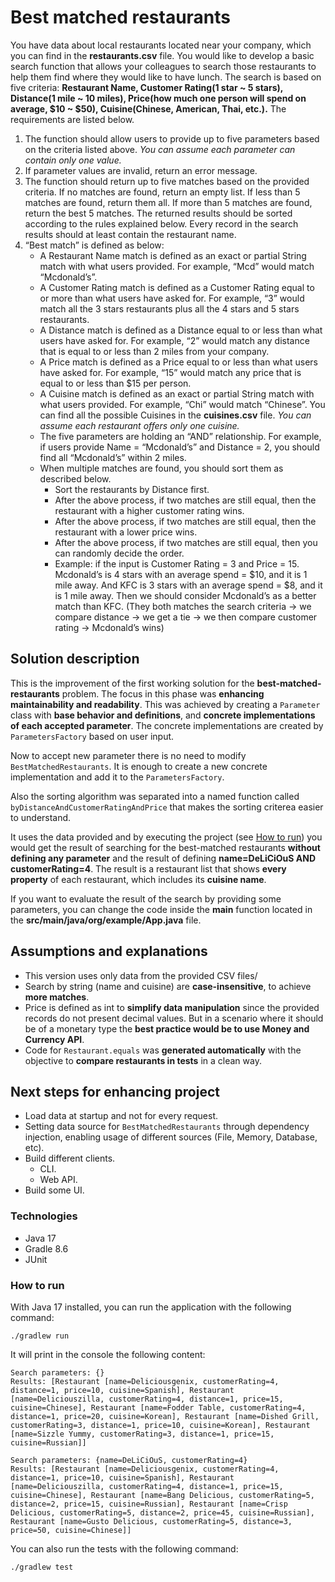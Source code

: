 # Best matched restaurants

You have data about local restaurants located near your company, which you can find in the **restaurants.csv** file. You would like to develop a basic search function that allows your colleagues to search those restaurants to help them find where they would like to have lunch. The search is based on five criteria: **Restaurant Name, Customer Rating(1 star ~ 5 stars), Distance(1 mile ~ 10 miles), Price(how much one person will spend on average, $10 ~ $50), Cuisine(Chinese, American, Thai, etc.).** The requirements are listed below.

1. The function should allow users to provide up to five parameters based on the criteria listed above. _You can assume each parameter can contain only one value._
2. If parameter values are invalid, return an error message.
3. The function should return up to five matches based on the provided criteria. If no matches are found, return an empty list. If less than 5 matches are found, return them all. If more than 5 matches are found, return the best 5 matches. The returned results should be sorted according to the rules explained below. Every record in the search results should at least contain the restaurant name.
4. “Best match” is defined as below:
   - A Restaurant Name match is defined as an exact or partial String match with what users provided. For example, “Mcd” would match “Mcdonald’s”.
   - A Customer Rating match is defined as a Customer Rating equal to or more than what users have asked for. For example, “3” would match all the 3 stars restaurants plus all the 4 stars and 5 stars restaurants.
   - A Distance match is defined as a Distance equal to or less than what users have asked for. For example, “2” would match any distance that is equal to or less than 2 miles from your company.
   - A Price match is defined as a Price equal to or less than what users have asked for. For example, “15” would match any price that is equal to or less than $15 per person.
   - A Cuisine match is defined as an exact or partial String match with what users provided. For example, “Chi” would match “Chinese”. You can find all the possible Cuisines in the **cuisines.csv** file. _You can assume each restaurant offers only one cuisine._
   - The five parameters are holding an “AND” relationship. For example, if users provide Name = “Mcdonald’s” and Distance = 2, you should find all “Mcdonald’s” within 2 miles.
   - When multiple matches are found, you should sort them as described below.
     - Sort the restaurants by Distance first.
     - After the above process, if two matches are still equal, then the restaurant with a higher customer rating wins.
     - After the above process, if two matches are still equal, then the restaurant with a lower price wins.
     - After the above process, if two matches are still equal, then you can randomly decide the order.
     - Example: if the input is Customer Rating = 3 and Price = 15. Mcdonald’s is 4 stars with an average spend = $10, and it is 1 mile away. And KFC is 3 stars with an average spend = $8, and it is 1 mile away. Then we should consider Mcdonald’s as a better match than KFC. (They both matches the search criteria -> we compare distance -> we get a tie -> we then compare customer rating -> Mcdonald’s wins)

## Solution description

This is the improvement of the first working solution for the **best-matched-restaurants** problem. The focus in this phase was **enhancing maintainability and readability**. This was achieved by creating a `Parameter` class with **base behavior and definitions**, and **concrete implementations of each accepted parameter**. The concrete implementations are created by `ParametersFactory` based on user input.

Now to accept new parameter there is no need to modify `BestMatchedRestaurants`. It is enough to create a new concrete implementation and add it to the `ParametersFactory`.

Also the sorting algorithm was separated into a named function called `byDistanceAndCustomerRatingAndPrice` that makes the sorting criterea easier to understand.

It uses the data provided and by executing the project (see [How to run](#how-to-run)) you would get the result of searching for the best-matched restaurants **without defining any parameter** and the result of defining **name=DeLiCiOuS AND customerRating=4**. The result is a restaurant list that shows **every property** of each restaurant, which includes its **cuisine name**.

If you want to evaluate the result of the search by providing some parameters, you can change the code inside the **main** function located in the **src/main/java/org/example/App.java** file.

## Assumptions and explanations

- This version uses only data from the provided CSV files/
- Search by string (name and cuisine) are **case-insensitive**, to achieve **more matches**.
- Price is defined as int to **simplify data manipulation** since the provided records do not present decimal values. But in a scenario where it should be of a monetary type the **best practice would be to use Money and Currency API**.
- Code for `Restaurant.equals` was **generated automatically** with the objective to **compare restaurants in tests** in a clean way.

## Next steps for enhancing project

- Load data at startup and not for every request.
- Setting data source for `BestMatchedRestaurants` through dependency injection, enabling usage of different sources (File, Memory, Database, etc).
- Build different clients.
  - CLI.
  - Web API.
- Build some UI.

### Technologies

- Java 17
- Gradle 8.6
- JUnit

### How to run

With Java 17 installed, you can run the application with the following command:

```
./gradlew run
```

It will print in the console the following content:

```
Search parameters: {}
Results: [Restaurant [name=Deliciousgenix, customerRating=4, distance=1, price=10, cuisine=Spanish], Restaurant [name=Deliciouszilla, customerRating=4, distance=1, price=15, cuisine=Chinese], Restaurant [name=Fodder Table, customerRating=4, distance=1, price=20, cuisine=Korean], Restaurant [name=Dished Grill, customerRating=3, distance=1, price=10, cuisine=Korean], Restaurant [name=Sizzle Yummy, customerRating=3, distance=1, price=15, cuisine=Russian]]

Search parameters: {name=DeLiCiOuS, customerRating=4}
Results: [Restaurant [name=Deliciousgenix, customerRating=4, distance=1, price=10, cuisine=Spanish], Restaurant [name=Deliciouszilla, customerRating=4, distance=1, price=15, cuisine=Chinese], Restaurant [name=Bang Delicious, customerRating=5, distance=2, price=15, cuisine=Russian], Restaurant [name=Crisp Delicious, customerRating=5, distance=2, price=45, cuisine=Russian], Restaurant [name=Gusto Delicious, customerRating=5, distance=3, price=50, cuisine=Chinese]]
```

You can also run the tests with the following command:

```
./gradlew test
```
